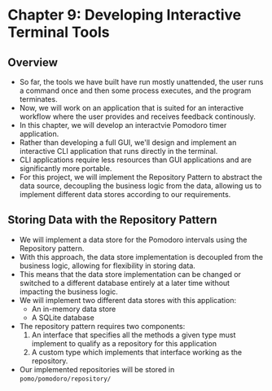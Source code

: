 # Chapter 9: Developing Interactive Terminal Tools

## Overview
- So far, the tools we have built have run mostly unattended, the user runs a command once and then some process executes, and the program terminates. 
- Now, we will work on an application that is suited for an interactive workflow where the user provides and receives feedback continously. 
- In this chapter, we will develop an interactvie Pomodoro timer application.
- Rather than developing a full GUI, we'll design and implement an interactive CLI application that runs directly in the terminal.
- CLI applications require less resources than GUI applications and are significantly more portable.
- For this project, we will implement the Repository Pattern to abstract the data source, decoupling the business logic from the data, allowing us to implement different data stores according to our requirements.

## Storing Data with the Repository Pattern
- We will implement a data store for the Pomodoro intervals using the Repository pattern.
- With this approach, the data store implementation is decoupled from the business logic, allowing for flexibility in storing data.
- This means that the data store implementation can be changed or switched to a different database entirely at a later time without impacting the business logic.
- We will implement two different data stores with this application:
  - An in-memory data store
  - A SQLite database
- The repository pattern requires two components:
    1. An interface that specifies all the methods a given type must implement to qualify as a repository for this application
    2. A custom type which implements that interface working as the repository.
- Our implemented repositories will be stored in `pomo/pomodoro/repository/`

